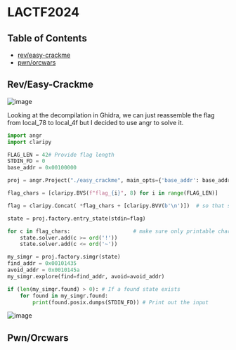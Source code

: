 # LACTF2024

## Table of Contents
- [rev/easy-crackme](#reveasy-crackme)
- [pwn/orcwars](#pwnorcwars)

## Rev/Easy-Crackme

![image](https://github.com/user-attachments/assets/0bb9c9fc-0c5f-4733-82f8-96ef33e8e61a)

Looking at the decompilation in Ghidra, we can just reassemble the flag from local_78 to local_4f but I decided to use angr to solve it.

```py
import angr
import claripy

FLAG_LEN = 42# Provide flag length
STDIN_FD = 0
base_addr = 0x00100000

proj = angr.Project("./easy_crackme", main_opts={'base_addr': base_addr})

flag_chars = [claripy.BVS(f"flag_{i}", 8) for i in range(FLAG_LEN)]                                               

flag = claripy.Concat( *flag_chars + [claripy.BVV(b'\n')])  # so that stdin works by adding \n to the end

state = proj.factory.entry_state(stdin=flag)

for c in flag_chars:					# make sure only printable characters
	state.solver.add(c >= ord('!'))
	state.solver.add(c <= ord('~'))

my_simgr = proj.factory.simgr(state)
find_addr = 0x00101435
avoid_addr = 0x0010145a 
my_simgr.explore(find=find_addr, avoid=avoid_addr)

if (len(my_simgr.found) > 0): # If a found state exists
	for found in my_simgr.found:
		print(found.posix.dumps(STDIN_FD)) # Print out the input
```

![image](https://github.com/user-attachments/assets/dd8c6a01-e80e-4f25-ab30-54c1e2fad345)

## Pwn/Orcwars
